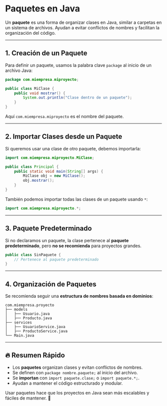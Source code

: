 # Paquetes en Java

Un **paquete** es una forma de organizar clases en Java, similar a carpetas en un sistema de archivos. Ayudan a evitar conflictos de nombres y facilitan la organización del código.

---

## 1. Creación de un Paquete
Para definir un paquete, usamos la palabra clave `package` al inicio de un archivo Java:
```java
package com.miempresa.miproyecto;

public class MiClase {
    public void mostrar() {
        System.out.println("Clase dentro de un paquete");
    }
}
```
Aquí `com.miempresa.miproyecto` es el nombre del paquete.

---

## 2. Importar Clases desde un Paquete
Si queremos usar una clase de otro paquete, debemos importarla:
```java
import com.miempresa.miproyecto.MiClase;

public class Principal {
    public static void main(String[] args) {
        MiClase obj = new MiClase();
        obj.mostrar();
    }
}
```
También podemos importar todas las clases de un paquete usando `*`:
```java
import com.miempresa.miproyecto.*;
```

---

## 3. Paquete Predeterminado
Si no declaramos un paquete, la clase pertenece al **paquete predeterminado**, pero **no se recomienda** para proyectos grandes.

```java
public class SinPaquete {
    // Pertenece al paquete predeterminado
}
```

---

## 4. Organización de Paquetes
Se recomienda seguir una **estructura de nombres basada en dominios**:
```
com.miempresa.proyecto
├── models
│   ├── Usuario.java
│   ├── Producto.java
├── services
│   ├── UsuarioService.java
│   ├── ProductoService.java
└── Main.java
```

---

## 🔥 Resumen Rápido
- Los **paquetes** organizan clases y evitan conflictos de nombres.
- Se definen con `package nombre.paquete;` al inicio del archivo.
- Se **importan** con `import paquete.clase;` o `import paquete.*;`.
- Ayudan a mantener el código estructurado y modular.

Usar paquetes hace que los proyectos en Java sean más escalables y fáciles de mantener. 🚀
